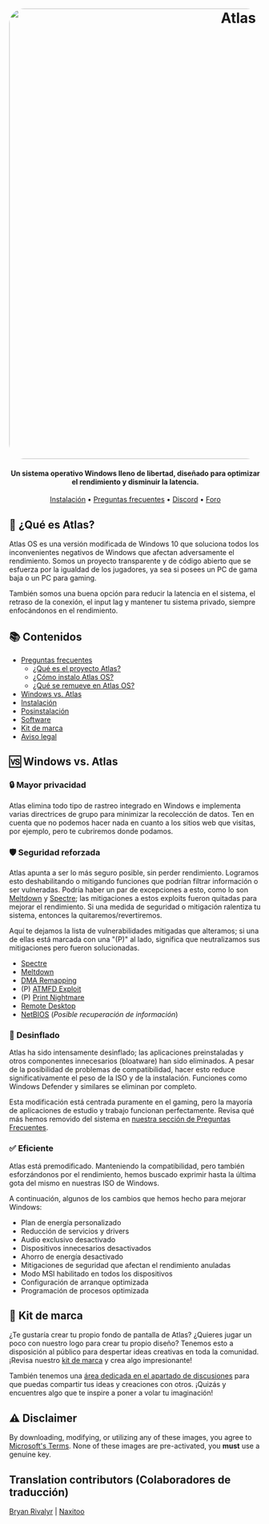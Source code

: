 <h1 align="center">
  <a href="http://atlasos.net"><img src="https://i.imgur.com/xV08gIt.png" alt="Atlas" width="900" style="border-radius: 30px"></a>
</h1>

<h4 align="center">Un sistema operativo Windows lleno de libertad, diseñado para optimizar el rendimiento y disminuir la latencia.</h4>

<p align="center">
  <a href="https://github.com/Atlas-OS/Atlas/wiki/2.-Installing">Instalación</a>
  •
  <a href="https://github.com/Atlas-OS/Atlas/wiki/1.-FAQ#contents">Preguntas frecuentes</a>
  •
  <a href="https://discord.com/servers/atlas-795710270000332800" target="_blank">Discord</a>
  •
  <a href="https://forum.atlasos.net">Foro</a>
</p>

## 🤔 **¿Qué es Atlas?** 
  
Atlas OS es una versión modificada de Windows 10 que soluciona todos los inconvenientes negativos de Windows que afectan adversamente el rendimiento. Somos un proyecto transparente y de código abierto que se esfuerza por la igualdad de los jugadores, ya sea si posees un PC de gama baja o un PC para gaming.
  
También somos una buena opción para reducir la latencia en el sistema, el retraso de la conexión, el input lag y mantener tu sistema privado, siempre enfocándonos en el rendimiento.

## 📚 **Contenidos**
  
- [Preguntas frecuentes](https://github.com/Atlas-OS/Atlas/wiki/1.-FAQ)
  - [¿Qué es el proyecto Atlas?](https://github.com/Atlas-OS/Atlas/wiki/1.-FAQ#11-what-is-the-atlas-project)
  - [¿Cómo instalo Atlas OS?](https://github.com/Atlas-OS/Atlas/wiki/1.-FAQ#12-how-do-i-install-atlas-os)
  - [¿Qué se remueve en Atlas OS?](https://github.com/Atlas-OS/Atlas/wiki/1.-FAQ#13-what-is-removed-in-atlas-os)
- <a href="#-windows-vs-atlas">Windows vs. Atlas</a>
- [Instalación](https://github.com/Atlas-OS/Atlas/wiki/2.-Installing)
- [Posinstalación](https://github.com/Atlas-OS/Atlas/wiki/3.-Post-Install)
- [Software](https://github.com/Atlas-OS/Atlas/wiki/4.-Software)
- [Kit de marca](https://raw.githubusercontent.com/Atlas-OS/Atlas/main/img/brand-kit.zip)
- [Aviso legal](https://github.com/Atlas-OS/Atlas/wiki/Legal)

## 🆚 **Windows vs. Atlas**

### 🔒 Mayor privacidad
Atlas elimina todo tipo de rastreo integrado en Windows e implementa varias directrices de grupo para minimizar la recolección de datos. Ten en cuenta que no podemos hacer nada en cuanto a los sitios web que visitas, por ejemplo, pero te cubriremos donde podamos.

### 🛡️ Seguridad reforzada
Atlas apunta a ser lo más seguro posible, sin perder rendimiento. Logramos esto deshabilitando o mitigando funciones que podrían filtrar información o ser vulneradas. Podría haber un par de excepciones a esto, como lo son [Meltdown](https://meltdownattack.com/meltdown.pdf) y [Spectre](https://spectreattack.com/spectre.pdf); las mitigaciones a estos exploits fueron quitadas para mejorar el rendimiento.
Si una medida de seguridad o mitigación ralentiza tu sistema, entonces la quitaremos/revertiremos.

Aquí te dejamos la lista de vulnerabilidades mitigadas que alteramos; si una de ellas está marcada con una "(P)" al lado, significa que neutralizamos sus mitigaciones pero fueron solucionadas.

- [Spectre](https://spectreattack.com/spectre.pdf)
- [Meltdown](https://meltdownattack.com/meltdown.pdf)
- [DMA Remapping](https://docs.microsoft.com/en-us/windows/security/information-protection/kernel-dma-protection-for-thunderbolt)
- (P) [ATMFD Exploit](https://msrc.microsoft.com/update-guide/en-US/vulnerability/CVE-2020-1020)
- (P) [Print Nightmare](https://us-cert.cisa.gov/ncas/current-activity/2021/06/30/printnightmare-critical-windows-print-spooler-vulnerability)
- [Remote Desktop](https://cve.mitre.org/cgi-bin/cvekey.cgi?keyword=Windows+Remote+Desktop)
- [NetBIOS](https://en.wikipedia.org/wiki/NetBIOS) (*Posible recuperación de información*)

### 🚀 Desinflado
Atlas ha sido intensamente desinflado; las aplicaciones preinstaladas y otros componentes innecesarios (bloatware) han sido eliminados. A pesar de la posibilidad de problemas de compatibilidad, hacer esto reduce significativamente el peso de la ISO y de la instalación. Funciones como Windows Defender y similares se eliminan por completo.

Esta modificación está centrada puramente en el gaming, pero la mayoría de aplicaciones de estudio y trabajo funcionan perfectamente. Revisa qué más hemos removido del sistema en [nuestra sección de Preguntas Frecuentes](https://github.com/Atlas-OS/Atlas/wiki/1.-FAQ#13-what-is-removed-in-atlas-os).

### ✅ Eficiente
Atlas está premodificado. Manteniendo la compatibilidad, pero también esforzándonos por el rendimiento, hemos buscado exprimir hasta la última gota del mismo en nuestras ISO de Windows.

A continuación, algunos de los cambios que hemos hecho para mejorar Windows:

- Plan de energía personalizado
- Reducción de servicios y drivers
- Audio exclusivo desactivado
- Dispositivos innecesarios desactivados
- Ahorro de energía desactivado
- Mitigaciones de seguridad que afectan el rendimiento anuladas
- Modo MSI habilitado en todos los dispositivos
- Configuración de arranque optimizada
- Programación de procesos optimizada

## 🎨 Kit de marca
¿Te gustaría crear tu propio fondo de pantalla de Atlas? ¿Quieres jugar un poco con nuestro logo para crear tu propio diseño? Tenemos esto a disposición al público para despertar ideas creativas en toda la comunidad. ¡Revisa nuestro [kit de marca](https://cdn.jsdelivr.net/gh/Atlas-OS/Atlas@main/img/brand-kit.zip) y crea algo impresionante!

También tenemos una [área dedicada en el apartado de discusiones](https://github.com/Atlas-OS/Atlas/discussions/categories/community-artwork) para que puedas compartir tus ideas y creaciones con otros. ¡Quizás y encuentres algo que te inspire a poner a volar tu imaginación!

## ⚠️ Disclaimer
By downloading, modifying, or utilizing any of these images, you agree to [Microsoft's Terms](https://www.microsoft.com/en-us/Useterms/Retail/Windows/10/UseTerms_Retail_Windows_10_English.htm). None of these images are pre-activated, you **must** use a genuine key.

## Translation contributors (Colaboradores de traducción)
[Bryan Rivalyr](https://github.com/Rivalyr) | 
[Naxitoo](https://github.com/naxitoo)